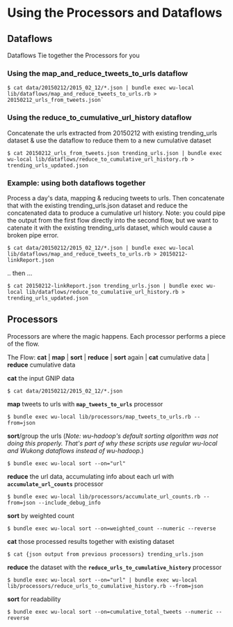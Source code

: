 # Using the Processors and Dataflows

## Dataflows
Dataflows Tie together the Processors for you

### Using the map_and_reduce_tweets_to_urls dataflow

    $ cat data/20150212/2015_02_12/*.json | bundle exec wu-local lib/dataflows/map_and_reduce_tweets_to_urls.rb > 20150212_urls_from_tweets.json`

### Using the reduce_to_cumulative_url_history dataflow
Concatenate the urls extracted from 20150212 with existing trending_urls dataset & use the dataflow to reduce them to a new cumulative dataset  

    $ cat 20150212_urls_from_tweets.json trending_urls.json | bundle exec wu-local lib/dataflows/reduce_to_cumulative_url_history.rb > trending_urls_updated.json


### Example: using both dataflows together
Process a day's data, mapping & reducing tweets to urls. Then concatenate that with the existing trending_urls.json dataset and reduce the concatenated data to produce a cumulative url history. Note: you could pipe the output from the first flow directly into the second flow, but we want to catenate it with the existing trending_urls dataset, which would cause a broken pipe error.

    $ cat data/20150212/2015_02_12/*.json | bundle exec wu-local lib/dataflows/map_and_reduce_tweets_to_urls.rb > 20150212-linkReport.json

.. then ...

    $ cat 20150212-linkReport.json trending_urls.json | bundle exec wu-local lib/dataflows/reduce_to_cumulative_url_history.rb > trending_urls_updated.json

## Processors
Processors are where the magic happens.  Each processor performs a piece of the flow.

The Flow: **cat** | **map** | **sort** | **reduce** | **sort** again | **cat** cumulative data | **reduce** cumulative data

**cat** the input GNIP data

    $ cat data/20150212/2015_02_12/*.json

**map** tweets to urls with **`map_tweets_to_urls`** processor  

    $ bundle exec wu-local lib/processors/map_tweets_to_urls.rb --from=json

**sort**/group the urls (_Note: wu-hadoop's default sorting algorithm was not doing this properly. That's part of why these scripts use regular wu-local and Wukong dataflows instead of wu-hadoop._)

    $ bundle exec wu-local sort --on="url"

**reduce** the url data, accumulating info about each url with **`accumulate_url_counts`** processor  

    $ bundle exec wu-local lib/processors/accumulate_url_counts.rb --from=json --include_debug_info

**sort** by weighted count  

    $ bundle exec wu-local sort --on=weighted_count --numeric --reverse 

**cat** those processed results together with existing dataset  

    $ cat {json output from previous processors} trending_urls.json

**reduce** the dataset with the **`reduce_urls_to_cumulative_history`** processor

    $ bundle exec wu-local sort --on="url" | bundle exec wu-local lib/processors/reduce_urls_to_cumulative_history.rb --from=json

**sort** for readability  

    $ bundle exec wu-local sort --on=cumulative_total_tweets --numeric --reverse